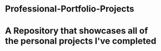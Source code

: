 # Professional-Portfolio-Projects
# A Repository that showcases all of the personal projects I've completed
